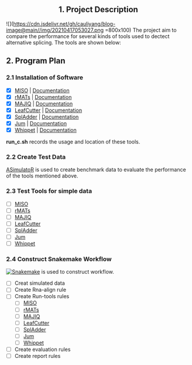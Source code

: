 ## <center> 1. Project Description 
![](https://cdn.jsdelivr.net/gh/cauliyang/blog-image@main//img/20210417053027.png =800x100)
The project aim to compare the performance for several kinds of tools used to dectect alternative splicing. The  tools are shown below: 

## 2. Program Plan 

### 2.1  Installation of Software

 - [x] [MISO](http://hollywood.mit.edu/burgelab/miso/) | [Documentation](https://miso.readthedocs.io/en/fastmiso/#using-miso-on-a-cluster)
 - [x]  [rMATs](http://rnaseq-mats.sourceforge.net/index.html) | [Documentation](https://github.com/Xinglab/rmats-turbo/blob/v4.1.1/README.md)
 - [x] [MAJIQ](https://majiq.biociphers.org/) | [Documentation](https://biociphers.bitbucket.io/majiq/MAJIQ.html#builder)
 - [x] [LeafCutter](https://davidaknowles.github.io/leafcutter/) | [Documentation](https://davidaknowles.github.io/leafcutter/articles/Installation.html)
 - [x] [SplAdder](https://github.com/ratschlab/spladder) | [Documentation](https://spladder.readthedocs.io/en/latest/general.html)
 - [x] [Jum](https://github.com/qqwang-berkeley/JUM) | [Documentation](https://github.com/qqwang-berkeley/JUM/wiki/A-Hitchhiker's-guide-to-JUM-(version-2.0.2-))
 - [x] [Whippet](https://github.com/timbitz/Whippet.jl) | [Documentation](https://github.com/timbitz/Whippet.jl)

$\textbf{run\_c.sh}$ records the usage and location of these tools. 

### 2.2 Create Test Data 

[ASimulatoR](https://github.com/biomedbigdata/ASimulatoR) is used to create benchmark data to evaluate the performance of the tools mentioned above. 

### 2.3 Test Tools for simple data 
 
- [ ] [MISO](http://hollywood.mit.edu/burgelab/miso/)
- [ ]  [rMATs](http://rnaseq-mats.sourceforge.net/index.html) 
- [ ] [MAJIQ](https://majiq.biociphers.org/)
- [ ] [LeafCutter](https://davidaknowles.github.io/leafcutter/)
- [ ] [SplAdder](https://github.com/ratschlab/spladder)
- [ ] [Jum](https://github.com/qqwang-berkeley/JUM)
- [ ] [Whippet](https://github.com/timbitz/Whippet.jl)

### 2.4 Construct Snakemake Workflow 

[![Snakemake](https://img.shields.io/badge/snakemake-≥5.7.0-brightgreen.svg?style=flat-square)](https://github.com/snakemake/snakemake-wrappers/blob/38ad23b0e4f58ce7dbd8d32612157f449ca02c62/docs/index.rst) is used to construct workflow. 

- [ ] Creat simulated data  
- [ ] Create Rna-align rule 
- [ ] Create Run-tools rules
	- [ ] [MISO](http://hollywood.mit.edu/burgelab/miso/)
	- [ ]  [rMATs](http://rnaseq-mats.sourceforge.net/index.html) 
	- [ ] [MAJIQ](https://majiq.biociphers.org/)
	- [ ] [LeafCutter](https://davidaknowles.github.io/leafcutter/)
	- [ ] [SplAdder](https://github.com/ratschlab/spladder)
	- [ ] [Jum](https://github.com/qqwang-berkeley/JUM)
	- [ ] [Whippet](https://github.com/timbitz/Whippet.jl)
- [ ] Create evaluation rules 
- [ ] Create report rules 
 
<!--stackedit_data:
eyJoaXN0b3J5IjpbMTM5OTE4MDA4MSwtNTMzMTg5NDE1LC0yOT
g0MjcwNjgsLTExMDU3NzA2MjEsMTA1NzU2NzE5OSwtMTU3MjU3
NTQzNiw2Mjc0ODA3OTYsMTk5MDk0Njc1NywzMjA4MDQwNzUsMT
k2NTg5NjQxLDY1NTY0OTc3NywtMTM4OTEzNTY4OSwtNDkwMzc5
OTgzLDY2MzgyNjc1NSwtMTMyMDcwODI5LDg4Mzg2NzM3MSwtMT
U1OTExMjUwMCwtOTI4MjI3MDgsLTU5OTgyNDAwNCwyNzIzMzU1
MTddfQ==
-->